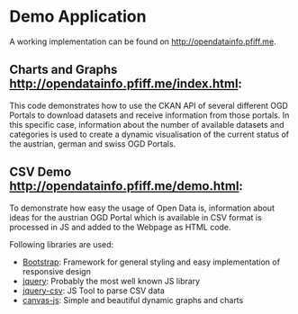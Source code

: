 # Demo Application

A working implementation can be found on <http://opendatainfo.pfiff.me>.

## Charts and Graphs <http://opendatainfo.pfiff.me/index.html>:
This code demonstrates how to use the CKAN API of several different OGD Portals to download datasets and receive information from those portals. In this specific case, information about the number of available datasets and categories is used to create a dynamic visualisation of the current status of the austrian, german and swiss OGD Portals.

## CSV Demo <http://opendatainfo.pfiff.me/demo.html>:
To demonstrate how easy the usage of Open Data is, information about ideas for the austrian OGD Portal which is available in CSV format is processed in JS and added to the Webpage as HTML code. 

Following libraries are used:
* [Bootstrap](http://getbootstrap.com/): Framework for general styling and easy implementation of responsive design
* [jquery](https://jquery.com/): Probably the most well known JS library
* [jquery-csv](https://github.com/evanplaice/jquery-csv): JS Tool to parse CSV data
* [canvas-js](http://canvasjs.com/): Simple and beautiful dynamic graphs and charts
